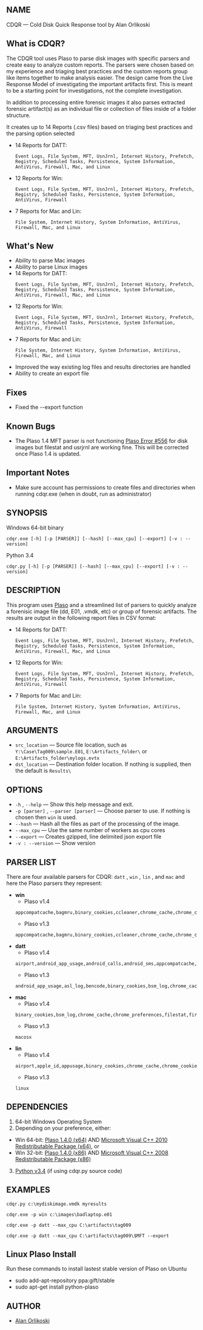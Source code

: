 ## NAME

CDQR — Cold Disk Quick Response tool by Alan Orlikoski

## What is CDQR?
The CDQR tool uses Plaso to parse disk images with specific parsers and create easy to analyze custom reports. The parsers were chosen based on my experience and triaging best practices and the custom reports group like items together to make analysis easier. The design came from the Live Response Model of investigating the important artifacts first. This is meant to be a starting point for investigations, not the complete investigation.

In addition to processing entire forensic images it also parses extracted forensic artifact(s) as an individual file or collection of files inside of a folder structure.

It creates up to 14 Reports (.csv files) based on triaging best practices and the parsing option selected
*  14 Reports for DATT:  
      ```
      Event Logs, File System, MFT, UsnJrnl, Internet History, Prefetch, Registry, Scheduled Tasks, Persistence, System Information, AntiVirus, Firewall, Mac, and Linux
      ```
*  12 Reports for Win:  
      ```
      Event Logs, File System, MFT, UsnJrnl, Internet History, Prefetch, Registry, Scheduled Tasks, Persistence, System Information, AntiVirus, Firewall
      ```
*   7 Reports for Mac and Lin:  
      ```
      File System, Internet History, System Information, AntiVirus, Firewall, Mac, and Linux
      ```

## What's New
*  Ability to parse Mac images
*  Ability to parse Linux images
*  14 Reports for DATT:  
      ```
      Event Logs, File System, MFT, UsnJrnl, Internet History, Prefetch, Registry, Scheduled Tasks, Persistence, System Information, AntiVirus, Firewall, Mac, and Linux
      ```
*  12 Reports for Win:  
      ```
      Event Logs, File System, MFT, UsnJrnl, Internet History, Prefetch, Registry, Scheduled Tasks, Persistence, System Information, AntiVirus, Firewall
      ```
*   7 Reports for Mac and Lin:  
      ```
      File System, Internet History, System Information, AntiVirus, Firewall, Mac, and Linux
      ```
*  Improved the way existing log files and results directories are handled
*  Ability to create an export file

## Fixes
* Fixed the --export function

## Known Bugs
* The Plaso 1.4 MFT parser is not functioning [Plaso Error #556](https://github.com/log2timeline/plaso/issues/556) for disk images but filestat and usrjrnl are working fine.  This will be corrected once Plaso 1.4 is updated.

## Important Notes
* Make sure account has permissions to create files and directories when running cdqr.exe (when in doubt, run as administrator)

## SYNOPSIS

Windows 64-bit binary
```
cdqr.exe [-h] [-p [PARSER]] [--hash] [--max_cpu] [--export] [-v : --version]
```
Python 3.4
```
cdqr.py [-h] [-p [PARSER]] [--hash] [--max_cpu] [--export] [-v : --version]  
```

## DESCRIPTION

This program uses [Plaso](https://github.com/log2timeline/plaso/wiki) and a streamlined list of parsers to quickly analyze a forenisic image file (dd, E01, .vmdk, etc) or group of forensic artifacts.  The results are output in the following report files in CSV format:
*  14 Reports for DATT:  
      ```
      Event Logs, File System, MFT, UsnJrnl, Internet History, Prefetch, Registry, Scheduled Tasks, Persistence, System Information, AntiVirus, Firewall, Mac, and Linux
      ```
*  12 Reports for Win:  
      ```
      Event Logs, File System, MFT, UsnJrnl, Internet History, Prefetch, Registry, Scheduled Tasks, Persistence, System Information, AntiVirus, Firewall
      ```
*   7 Reports for Mac and Lin:  
      ```
      File System, Internet History, System Information, AntiVirus, Firewall, Mac, and Linux
      ```

## ARGUMENTS
* `src_location` — Source file location, such as `Y:\Case\Tag009\sample.E01`, `E:\Artifacts_folder\` or `E:\Artifacts_folder\mylogs.evtx`
* `dst_location` — Destination folder location. If nothing is supplied, then the default is `Results\`


## OPTIONS

* `-h` , `--help` — Show this help message and exit.
* `-p [parser]` , `--parser [parser]` — Choose parser to use. If nothing is chosen then `win` is used.
* `--hash` — Hash all the files as part of the processing of the image.
* `--max_cpu` — Use the same number of workers as cpu cores
* `--export` — Creates gzipped, line delimited json export file
* `-v : --version` — Show version


## PARSER LIST

There are four available parsers for CDQR: `datt` , `win` , `lin` , and `mac` and here the Plaso parsers they represent:
* **win**
  * Plaso v1.4
  ```
  appcompatcache,bagmru,binary_cookies,ccleaner,chrome_cache,chrome_cookies,chrome_extension_activity,chrome_history,chrome_preferences,explorer_mountpoints2,explorer_programscache,filestat,firefox_cache,firefox_cache2,firefox_cookies,firefox_downloads,firefox_history,google_drive,java_idx,mcafee_protection,mft,mrulist_shell_item_list,mrulist_string,mrulistex_shell_item_list,mrulistex_string,mrulistex_string_and_shell_item,mrulistex_string_and_shell_item_list,msie_zone,msiecf,mstsc_rdp,mstsc_rdp_mru,opera_global,opera_typed_history,prefetch,recycle_bin,recycle_bin_info2,rplog,safari_history,symantec_scanlog,userassist,usnjrnl,windows_boot_execute,windows_boot_verify,windows_run,windows_sam_users,windows_services,windows_shutdown,windows_task_cache,windows_timezone,windows_typed_urls,windows_usb_devices,windows_usbstor_devices,windows_version,winevt,winevtx,winfirewall,winjob,winrar_mru,winreg,winreg_default
  ```
  * Plaso v1.3
  ```
  appcompatcache,bagmru,binary_cookies,ccleaner,chrome_cache,chrome_cookies,chrome_extension_activity,chrome_history,chrome_preferences,explorer_mountpoints2,explorer_programscache,filestat,firefox_cache,firefox_cookies,firefox_downloads,firefox_history,firefox_old_cache,google_drive,java_idx,microsoft_office_mru,microsoft_outlook_mru,mrulist_shell_item_list,mrulist_string,mrulistex_shell_item_list,mrulistex_string,mrulistex_string_and_shell_item,mrulistex_string_and_shell_item_list,msie_zone,msie_zone_software,msiecf,mstsc_rdp,mstsc_rdp_mru,opera_global,opera_typed_history,prefetch,recycle_bin,recycle_bin_info2,rplog,symantec_scanlog,userassist,windows_boot_execute,windows_boot_verify,windows_run,windows_run_software,windows_sam_users,windows_services,windows_shutdown,windows_task_cache,windows_timezone,windows_typed_urls,windows_usb_devices,windows_usbstor_devices,windows_version,winevt,winevtx,winfirewall,winiis,winjob,winrar_mru,winreg,winreg_default
  ```
* **datt**
  * Plaso v1.4
  ```
  airport,android_app_usage,android_calls,android_sms,appcompatcache,apple_id,appusage,asl_log,bagmru,bencode,bencode_transmission,bencode_utorrent,binary_cookies,bsm_log,ccleaner,chrome_cache,chrome_cookies,chrome_extension_activity,chrome_history,chrome_preferences,cups_ipp,custom_destinations,esedb,esedb_file_history,explorer_mountpoints2,explorer_programscache,filestat,firefox_cache,firefox_cache2,firefox_cookies,firefox_downloads,firefox_history,google_drive,ipod_device,java_idx,lnk,ls_quarantine,mac_appfirewall_log,mac_document_versions,mac_keychain,mac_securityd,mackeeper_cache,macosx_bluetooth,macosx_install_history,mactime,macuser,macwifi,maxos_software_update,mcafee_protection,mft,microsoft_office_mru,microsoft_outlook_mru,mrulist_shell_item_list,mrulist_string,mrulistex_shell_item_list,mrulistex_string,mrulistex_string_and_shell_item,mrulistex_string_and_shell_item_list,msie_webcache,msie_zone,msiecf,mstsc_rdp,mstsc_rdp_mru,olecf,olecf_automatic_destinations,olecf_default,olecf_document_summary,olecf_summary,openxml,opera_global,opera_typed_history,pe,plist,plist_default,pls_recall,popularity_contest,prefetch,recycle_bin,recycle_bin_info2,rplog,safari_history,sccm,selinux,skydrive_log,skydrive_log_old,skype,spotlight,spotlight_volume,sqlite,symantec_scanlog,syslog,time_machine,userassist,usnjrnl,utmp,utmpx,windows_boot_execute,windows_boot_verify,windows_run,windows_sam_users,windows_services,windows_shutdown,windows_task_cache,windows_timezone,windows_typed_urls,windows_usb_devices,windows_usbstor_devices,windows_version,winevt,winevtx,winfirewall,winiis,winjob,winrar_mru,winreg,winreg_default,xchatlog,xchatscrollback,zeitgeist
  ```
  * Plaso v1.3
  ```
  android_app_usage,asl_log,bencode,binary_cookies,bsm_log,chrome_cache,chrome_preferences,cups_ipp,custom_destinations,esedb,filestat,firefox_cache,firefox_old_cache,hachoir,java_idx,lnk,mac_appfirewall_log,mac_keychain,mac_securityd,mactime,macwifi,mcafee_protection,msiecf,olecf,openxml,opera_global,opera_typed_history,pcap,pe,plist,pls_recall,popularity_contest,prefetch,recycle_bin,recycle_bin_info2,rplog,selinux,skydrive_log,skydrive_log_error,sqlite,symantec_scanlog,syslog,utmp,utmpx,winevt,winevtx,winfirewall,winiis,winjob,winreg,xchatlog,xchatscrollback,bencode_transmission,bencode_utorrent,esedb_file_history,msie_webcache,olecf_automatic_destinations,olecf_default,olecf_document_summary,olecf_summary,airport,apple_id,ipod_device,macosx_bluetooth,macosx_install_history,macuser,maxos_software_update,plist_default,safari_history,spotlight,spotlight_volume,time_machine,android_calls,android_sms,appusage,chrome_cookies,chrome_extension_activity,chrome_history,firefox_cookies,firefox_downloads,firefox_history,google_drive,ls_quarantine,mac_document_versions,mackeeper_cache,skype,zeitgeist,appcompatcache,bagmru,ccleaner,explorer_mountpoints2,explorer_programscache,microsoft_office_mru,microsoft_outlook_mru,mrulist_shell_item_list,mrulist_string,mrulistex_shell_item_list,mrulistex_string,mrulistex_string_and_shell_item,mrulistex_string_and_shell_item_list,msie_zone,msie_zone_software,mstsc_rdp,mstsc_rdp_mru,userassist,windows_boot_execute,windows_boot_verify,windows_run,windows_run_software,windows_sam_users,windows_services,windows_shutdown,windows_task_cache,windows_timezone,windows_typed_urls,windows_usb_devices,windows_usbstor_devices,windows_version,winrar_mru,winreg_default
  ```
* **mac**
  * Plaso v1.4
  ```
  binary_cookies,bsm_log,chrome_cache,chrome_preferences,filestat,firefox_cache,firefox_cache2,java_idx,mac_appfirewall_log,mac_keychain,mac_securityd,mactime,mcafee_protection,opera_global,opera_typed_history,plist,popularity_contest,selinux,utmp,utmpx,airport,apple_id,macosx_install_history,plist_default,spotlight,spotlight_volume,time_machine,appusage,chrome_cookies,chrome_extension_activity,chrome_history,firefox_cookies,firefox_downloads,firefox_history,google_drive,ls_quarantine,mackeeper_cache
  ```
  * Plaso v1.3  
  ```
  macosx
  ```
* **lin**
  * Plaso v1.4
  ```
  airport,apple_id,appusage,binary_cookies,chrome_cache,chrome_cookies,chrome_extension_activity,chrome_history,chrome_preferences,filestat,firefox_cache,firefox_cache2,firefox_cookies,firefox_downloads,firefox_history,google_drive,ipod_device,java_idx,mac_appfirewall_log,mac_keychain,mac_securityd,mackeeper_cache,macosx_bluetooth,macosx_install_history,mactime,macuser,maxos_software_update,mcafee_protection,opera_global,opera_typed_history,plist,plist_default,popularity_contest,safari_history,spotlight,spotlight_volume,symantec_scanlog,time_machine,utmp,utmpx
  ```
  * Plaso v1.3  
  ```
  linux
  ```

## DEPENDENCIES

1. 64-bit Windows Operating System 
2. Depending on your preference, either:
  * Win 64-bit: [Plaso 1.4.0 (x64)](https://e366e647f8637dd31e0a13f75e5469341a9ab0ee.googledrive.com/host/0B30H7z4S52FleW5vUHBnblJfcjg/1.4.0/plaso-1.4.0-win-amd64-vs2010.zip) AND [Microsoft Visual C++ 2010 Redistributable Package (x64)](https://www.microsoft.com/en-us/download/details.aspx?id=14632), or
  * Win 32-bit: [Plaso 1.4.0 (x86)](https://e366e647f8637dd31e0a13f75e5469341a9ab0ee.googledrive.com/host/0B30H7z4S52FleW5vUHBnblJfcjg/1.4.0/plaso-1.4.0-win32-vs2008.zip) AND [Microsoft Visual C++ 2008 Redistributable Package (x86)](https://www.microsoft.com/en-us/download/details.aspx?id=29)
3. [Python v3.4](https://www.python.org/downloads/release/python-340/) (if using cdqr.py source code)

## EXAMPLES

```
cdqr.py c:\mydiskimage.vmdk myresults
```
```
cdqr.exe -p win c:\images\badlaptop.e01
```
```
cdqr.exe -p datt --max_cpu C:\artifacts\tag009
```
```
cdqr.exe -p datt --max_cpu C:\artifacts\tag009\$MFT --export
```

## Linux Plaso Install
Run these commands to install lastest stable version of Plaso on Ubuntu
* sudo add-apt-repository ppa:gift/stable
* sudo apt-get install python-plaso

## AUTHOR

* [Alan Orlikoski](https://github.com/rough007)